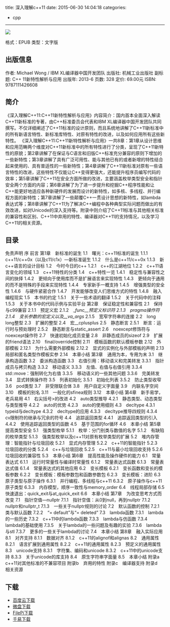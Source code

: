 title: 深入理解c++11
date: 2015-06-30 14:04:18
categories:
  - cpp
---

![](http://img3.douban.com/lpic/s26689304.jpg)

格式：EPUB
类型：文字版

<!--more-->

## 出版信息 ##

作者: Michael Wong / IBM XL编译器中国开发团队 
出版社: 机械工业出版社
副标题: C++ 11新特性解析与应用
出版年: 2013-6
页数: 328
定价: 69.00元
ISBN: 9787111426608

## 简介 ##

《深入理解C++11:C++11新特性解析与应用》内容简介：国内首本全面深入解读C++11新标准的专著，由C++标准委员会代表和IBM XL编译器中国开发团队共同撰写。不仅详细阐述了C++11标准的设计原则，而且系统地讲解了C++11新标准中的所有新语言特性、新标准库特性、对原有特性的改进，以及如何应用所有这些新特性。
《深入理解C++11:C++11新特性解析与应用》一共8章：第1章从设计思维和应用范畴两个维度对C++11新标准中的所有特性进行了分类，呈现了C++11新特性的原貌；第2章讲解了在保证与C语言和旧版C++标准充分兼容的原则下增加的一些新特性；第3章讲解了具有广泛可用性、能与其他已有的或者新增的特性结合起来使用的、具有普适性的一些新特性；第4章讲解了C++11新标准对原有一些语言特性的改进，这些特性不仅能让C++变得更强大，还能提升程序员编写代码的效率；第5章讲解了C++11在安全方面所做的改进，主要涵盖枚举类型安全和指针安全两个方面的内容；第6章讲解了为了进一步提升和挖掘C++程序性能和让C++能更好地适应各种新硬件的发展而设计的新特性，如多核、多线程、并行编程方面的新特性；第7章讲解了一些颠覆C++一贯设计思想的新特性，如lambda表达式等；第8章讲解了C++11为了解决C++编程中各种典型实际问题而做出的有效改进，如对Unicode的深入支持等。附录中则介绍了C++11标准与其他相关标准的兼容性和区别、C++11中弃用的特性、编译器对C++11的支持情况，以及学习C++11的相关资源。

## 目录 ##

免责声明
序
前言
第1章　新标准的诞生
1.1　曙光：c++11标准的诞生
1.1.1　c++11/c++0x（以及c11/c1x）—新标准诞生
1.1.2　什么是c++11/c++0x
1.1.3　新c++语言的设计目标
1.2　今时今日的c++
1.2.1　c++的江湖地位
1.2.2　c++11语言变化的领域
1.3　c++11特性的分类
1.4　c++特性一览
1.4.1　稳定性与兼容性之间的抉择
1.4.2　更倾向于使用库而不是扩展语言来实现特性
1.4.3　更倾向于通用的而不是特殊的手段来实现特性
1.4.4　专家新手一概支持
1.4.5　增强类型的安全性
1.4.6　与硬件紧密合作
1.4.7　开发能够改变人们思维方式的特性
1.4.8　融入编程现实
1.5　本书的约定
1.5.1　关于一些术语的翻译
1.5.2　关于代码中的注释
1.5.3　关于本书中的代码示例与实验平台
第2章　保证稳定性和兼容性
2.1　保持与c99兼容
2.1.1　预定义宏
2.1.2　__func__预定义标识符
2.1.3　_pragma操作符
2.1.4　变长参数的宏定义以及__va_args__
2.1.5　宽窄字符串的连接
2.2　long long整型
2.3　扩展的整型
2.4　宏__cplusplus
2.5　静态断言
2.5.1　断言：运行时与预处理时
2.5.2　静态断言与static_assert
2.6　noexcept修饰符与noexcept操作符
2.7　快速初始化成员变量
2.8　非静态成员的sizeof
2.9　扩展的friend语法
2.10　final/override控制
2.11　模板函数的默认模板参数
2.12　外部模板
2.12.1　为什么需要外部模板
2.12.2　显式的实例化与外部模板的声明
2.13　局部和匿名类型作模板实参
2.14　本章小结
第3章　通用为本，专用为末
3.1　继承构造函数
3.2　委派构造函数
3.3　右值引用：移动语义和完美转发
3.3.1　指针成员与拷贝构造
3.3.2　移动语义
3.3.3　左值、右值与右值引用
3.3.4　std::move：强制转化为右值
3.3.5　移动语义的一些其他问题
3.3.6　完美转发
3.4　显式转换操作符
3.5　列表初始化
3.5.1　初始化列表
3.5.2　防止类型收窄
3.6　pod类型
3.7　非受限联合体
3.8　用户自定义字面量
3.9　内联名字空间
3.10　模板的别名
3.11　一般化的sfinea规则
3.12　本章小结
第4章　新手易学，老兵易用
4.1　右尖括号>的改进
4.2　auto类型推导
4.2.1　静态类型、动态类型与类型推导
4.2.2　auto的优势
4.2.3　auto的使用细则
4.3　decltype
4.3.1　typeid与decltype
4.3.2　decltype的应用
4.3.3　decltype推导四规则
4.3.4　cv限制符的继承与冗余的符号
4.4　追踪返回类型
4.4.1　追踪返回类型的引入
4.4.2　使用追踪返回类型的函数
4.5　基于范围的for循环
4.6　本章小结
第5章　提高类型安全
5.1　强类型枚举
5.1.1　枚举：分门别类与数值的名字
5.1.2　有缺陷的枚举类型
5.1.3　强类型枚举以及c++11对原有枚举类型的扩展
5.2　堆内存管理：智能指针与垃圾回收
5.2.1　显式内存管理
5.2.2　c++11的智能指针
5.2.3　垃圾回收的分类
5.2.4　c++与垃圾回收
5.2.5　c++11与最小垃圾回收支持
5.2.6　垃圾回收的兼容性
5.3　本章小结
第6章　提高性能及操作硬件的能力
6.1　常量表达式
6.1.1　运行时常量性与编译时常量性
6.1.2　常量表达式函数
6.1.3　常量表达式值
6.1.4　常量表达式的其他应用
6.2　变长模板
6.2.1　变长函数和变长的模板参数
6.2.2　变长模板：模板参数包和函数参数包
6.2.3　变长模板：进阶
6.3　原子类型与原子操作
6.3.1　并行编程、多线程与c++11
6.3.2　原子操作与c++11原子类型
6.3.3　内存模型，顺序一致性与memory_order
6.4　线程局部存储
6.5　快速退出：quick_exit与at_quick_exit
6.6　本章小结
第7章　为改变思考方式而改变
7.1　指针空值—nullptr
7.1.1　指针空值：从0到null，再到nullptr
7.1.2　nullptr和nullptr_t
7.1.3　一些关于nullptr规则的讨论
7.2　默认函数的控制
7.2.1　类与默认函数
7.2.2　“= default”与“= deleted”
7.3　lambda函数
7.3.1　lambda的一些历史
7.3.2　c++11中的lambda函数
7.3.3　lambda与仿函数
7.3.4　lambda的基础使用
7.3.5　关于lambda的一些问题及有趣的实验
7.3.6　lambda与stl
7.3.7　更多的一些关于lambda的讨论
7.4　本章小结
第8章　融入实际应用
8.1　对齐支持
8.1.1　数据对齐
8.1.2　c++11的alignof和alignas
8.2　通用属性
8.2.1　语言扩展到通用属性
8.2.2　c++11的通用属性
8.2.3　预定义的通用属性
8.3　unicode支持
8.3.1　字符集、编码和unicode
8.3.2　c++11中的unicode支持
8.3.3　关于unicode的库支持
8.4　原生字符串字面量
8.5　本章小结
附录a　c++11对其他标准的不兼容项目
附录b　弃用的特性
附录c　编译器支持
附录d　相关资源

## 下载 ##

+ [百度云下载](http://pan.baidu.com/s/1o6pHPKA)
+ [微盘下载](http://vdisk.weibo.com/s/aADaW4YRFh3zK)
+ [FilePi下载](http://filepi.com/i/ubVQg9L)
+ [千易下载](http://1000eb.com/1dxke)